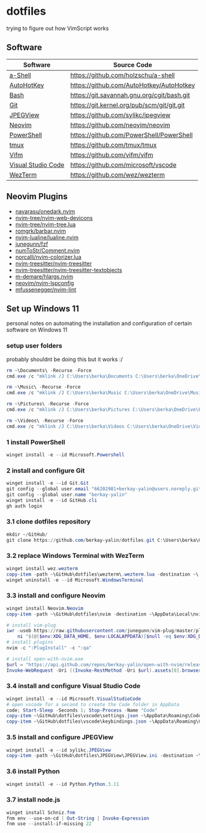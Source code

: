 # dotfiles

trying to figure out how VimScript works

## Software

| Software                                             | Source Code                                  |
|------------------------------------------------------|----------------------------------------------|
| [a-Shell](https://holzschu.github.io/a-Shell_iOS/)   | <https://github.com/holzschu/a-shell>        |
| [AutoHotKey](https://autohotkey.com/)                | <https://github.com/AutoHotkey/AutoHotkey>   |
| [Bash](https://www.gnu.org/software/bash/)           | <https://git.savannah.gnu.org/cgit/bash.git> |
| [Git](https://git-scm.com/)                          | <https://git.kernel.org/pub/scm/git/git.git> |
| [JPEGView](https://github.com/sylikc/jpegview)       | <https://github.com/sylikc/jpegview>         |
| [Neovim](https://neovim.io/)                         | <https://github.com/neovim/neovim>           |
| [PowerShell](https://microsoft.com/PowerShell)       | <https://github.com/PowerShell/PowerShell>   |
| [tmux](https://tmux.github.io/)                      | <https://github.com/tmux/tmux>               |
| [Vifm](https://vifm.info/)                           | <https://github.com/vifm/vifm>               |
| [Visual Studio Code](https://code.visualstudio.com/) | <https://github.com/microsoft/vscode>        |
| [WezTerm](https://wezfurlong.org/wezterm/index.html) | <https://github.com/wez/wezterm>             |


## Neovim Plugins

- [navarasu/onedark.nvim](https://github.com/navarasu/onedark.nvim)
- [nvim-tree/nvim-web-devicons](https://github.com/nvim-tree/nvim-web-devicons)
- [nvim-tree/nvim-tree.lua](https://github.com/nvim-tree/nvim-tree.lua)
- [romgrk/barbar.nvim](https://github.com/romgrk/barbar.nvim)
- [nvim-lualine/lualine.nvim](https://github.com/nvim-lualine/lualine.nvim)
- [junegunn/fzf](https://github.com/junegunn/fzf)
- [numToStr/Comment.nvim](https://github.com/numToStr/Comment.nvim)
- [norcalli/nvim-colorizer.lua](https://github.com/norcalli/nvim-colorizer.lua)
- [nvim-treesitter/nvim-treesitter](https://github.com/nvim-treesitter/nvim-treesitter)
- [nvim-treesitter/nvim-treesitter-textobjects](https://github.com/nvim-treesitter/nvim-treesitter-textobjects)
- [m-demare/hlargs.nvim](https://github.com/m-demare/hlargs.nvim)
- [neovim/nvim-lspconfig](https://github.com/neovim/nvim-lspconfig)
- [mfussenegger/nvim-lint](https://github.com/mfussenegger/nvim-lint)

## Set up Windows 11

personal notes on automating the installation and configuration of certain software on Windows 11

### setup user folders

probably shouldnt be doing this but it works :/

```powershell
rm ~\Documents\ -Recurse -Force
cmd.exe /c "mklink /J C:\Users\berka\Documents C:\Users\berka\OneDrive\Documents"

rm ~\Music\ -Recurse -Force
cmd.exe /c "mklink /J C:\Users\berka\Music C:\Users\berka\OneDrive\Music"

rm ~\Pictures\ -Recurse -Force
cmd.exe /c "mklink /J C:\Users\berka\Pictures C:\Users\berka\OneDrive\Pictures"

rm ~\Videos\ -Recurse -Force
cmd.exe /c "mklink /J C:\Users\berka\Videos C:\Users\berka\OneDrive\Videos"
```

### 1 install PowerShell
```powershell
winget install -e --id Microsoft.Powershell
```

### 2 install and configure Git
```powershell
winget install -e --id Git.Git
git config --global user.email "66202981+berkay-yalin@users.noreply.github.com"
git config --global user.name "berkay-yalin"
winget install -e --id GitHub.cli
gh auth login
```

### 3.1 clone dotfiles repository
```powershell
mkdir ~/GitHub/
git clone https://github.com/berkay-yalin/dotfiles.git C:\Users\berka\GitHub\dotfiles
```

### 3.2 replace Windows Terminal with WezTerm
```powershell
winget install wez.wezterm
copy-item -path ~\GitHub\dotfiles\wezterm\.wezterm.lua -destination ~\.wezterm.lua
winget uninstall -e --id Microsoft.WindowsTerminal
```

### 3.3 install and configure Neovim
```powershell
winget install Neovim.Neovim
copy-item -path ~\GitHub\dotfiles\nvim -destination ~\AppData\Local\nvim -recurse
```

```powershell
# install vim-plug
iwr -useb https://raw.githubusercontent.com/junegunn/vim-plug/master/plug.vim |`
    ni "$(@($env:XDG_DATA_HOME, $env:LOCALAPPDATA)[$null -eq $env:XDG_DATA_HOME])/nvim-data/site/autoload/plug.vim" -Force
# install plugins
nvim -c ":PlugInstall" -c ":qa"
```

```powershell
# install open-with-nvim.exe
$url = "https://api.github.com/repos/berkay-yalin/open-with-nvim/releases/latest"
Invoke-WebRequest -Uri ((Invoke-RestMethod -Uri $url).assets[0].browser_download_url) -OutFile ~\AppData\Local\nvim-data\open-with-nvim.exe
```

### 3.4 install and configure Visual Studio Code
```powershell
winget install -e --id Microsoft.VisualStudioCode
# open vscode for a second to create the Code folder in AppData
code; Start-Sleep -Seconds 1; Stop-Process -Name "Code"
copy-item ~\GitHub\dotfiles\vscode\settings.json ~\AppData\Roaming\Code\User\settings.json
copy-item ~\GitHub\dotfiles\vscode\keybindings.json ~\AppData\Roaming\Code\User\keybindings.json
```

### 3.5 install and configure JPEGView
```powershell
winget install -e --id sylikc.JPEGView
copy-item -path ~\GitHub\dotfiles\JPEGView\JPEGView.ini -destination ~\AppData\Roaming\JPEGView\JPEGView.ini
```

### 3.6 install Python
```powershell
winget install -e --id Python.Python.3.11
```

### 3.7 install node.js
```powershell
winget install Schniz.fnm
fnm env --use-on-cd | Out-String | Invoke-Expression
fnm use --install-if-missing 22
```

